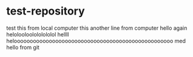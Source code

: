 # test-repository
test this from local computer
this another line from computer
hello again 
helolooloolololololol
hellll
heloooooooooooooooooooooooooooooooooooooooooooooooooo
med
hello from git 
